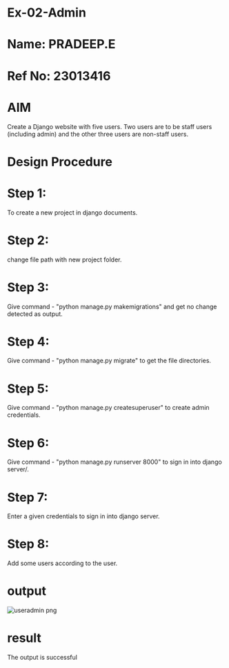 # Ex-02-Admin
# Name: PRADEEP.E
# Ref No: 23013416
# AIM
Create a Django website with five users. Two users are to be staff users (including admin) and the other three users are non-staff users.

# Design Procedure
# Step 1: 
To create a new project in django documents.
# Step 2: 
change file path with new project folder.
# Step 3:
Give command - "python manage.py makemigrations" and get no change detected as
output.
# Step 4:
Give command - "python manage.py migrate" to get the file directories.
# Step 5:
Give command - "python manage.py createsuperuser" to create admin credentials.
# Step 6:
Give command - "python manage.py runserver 8000" to sign in into django server/.
# Step 7:
Enter a given credentials to sign in into django server.
# Step 8:
Add some users according to the user.
# output
![useradmin png](https://github.com/pradeeprajeswari/ODD2023-WT-Ex-02-Admin/assets/145743112/cd780077-92ce-4ad7-84eb-7730aef79f16)

# result
The output is successful

